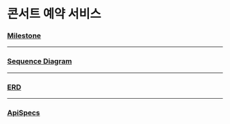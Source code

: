 # 콘서트 예약 서비스

### [Milestone](https://github.com/users/yonghanyoon/projects/1)
-----
### [Sequence Diagram](https://github.com/yonghanyoon/concert_reservation/blob/feature/concert/Docs/concert_flow.svg)
-----
### [ERD](https://github.com/yonghanyoon/concert_reservation/blob/feature/concert/Docs/concert_erd.svg)
-----
### [ApiSpecs](https://github.com/yonghanyoon/concert_reservation/blob/feature/concert/Docs/api_spec.md)

